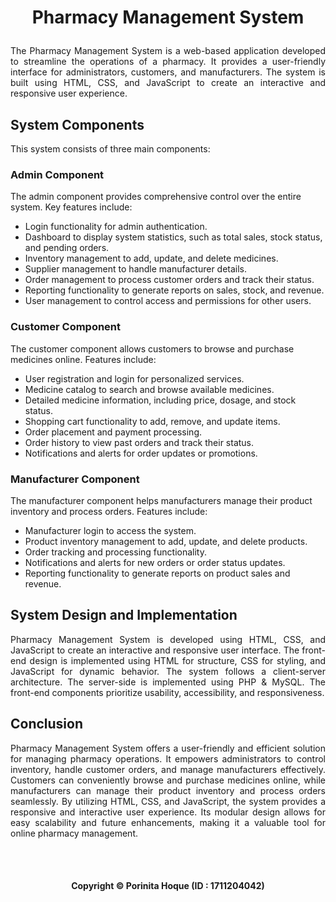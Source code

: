 # <p align="center"> Pharmacy Management System </p>

<p align="justify">
The Pharmacy Management System is a web-based application developed to streamline the operations of a pharmacy. It provides a user-friendly interface for administrators, customers, and manufacturers. The system is built using HTML, CSS, and JavaScript to create an interactive and responsive user experience.</p>

## System Components
This system consists of three main components:

### Admin Component
The admin component provides comprehensive control over the entire system. Key features include:
- Login functionality for admin authentication.
- Dashboard to display system statistics, such as total sales, stock status, and pending orders.
- Inventory management to add, update, and delete medicines.
- Supplier management to handle manufacturer details.
- Order management to process customer orders and track their status.
- Reporting functionality to generate reports on sales, stock, and revenue.
- User management to control access and permissions for other users.

### Customer Component
The customer component allows customers to browse and purchase medicines online. Features include:
 - User registration and login for personalized services.
 - Medicine catalog to search and browse available medicines.
 - Detailed medicine information, including price, dosage, and stock status.
 - Shopping cart functionality to add, remove, and update items.
 - Order placement and payment processing.
 - Order history to view past orders and track their status.
 - Notifications and alerts for order updates or promotions.

### Manufacturer Component
The manufacturer component helps manufacturers manage their product inventory and process orders. Features include:
- Manufacturer login to access the system.
- Product inventory management to add, update, and delete products.
- Order tracking and processing functionality.
- Notifications and alerts for new orders or order status updates.
- Reporting functionality to generate reports on product sales and revenue.

## System Design and Implementation
<p align="justify">Pharmacy Management System is developed using HTML, CSS, and JavaScript to create an interactive and responsive user interface. The front-end design is implemented using HTML for structure, CSS for styling, and JavaScript for dynamic behavior. The system follows a client-server architecture. The server-side is implemented using PHP & MySQL. The front-end components prioritize usability, accessibility, and responsiveness.</p>

## Conclusion
<p align="justify">Pharmacy Management System offers a user-friendly and efficient solution for managing pharmacy operations. It empowers administrators to control inventory, handle customer orders, and manage manufacturers effectively. Customers can conveniently browse and purchase medicines online, while manufacturers can manage their product inventory and process orders seamlessly. By utilizing HTML, CSS, and JavaScript, the system provides a responsive and interactive user experience. Its modular design allows for easy scalability and future enhancements, making it a valuable tool for online pharmacy management.</p>


<br>
<br>

#### <p align="center"> Copyright © Porinita Hoque (ID : 1711204042) </p>
